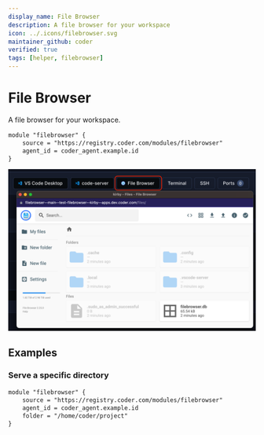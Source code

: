 ```yaml
---
display_name: File Browser
description: A file browser for your workspace
icon: ../.icons/filebrowser.svg
maintainer_github: coder
verified: true
tags: [helper, filebrowser]
---
```


# File Browser

A file browser for your workspace.

```hcl
module "filebrowser" {
    source = "https://registry.coder.com/modules/filebrowser"
    agent_id = coder_agent.example.id
}
```


![Filebrowsing Example](../.images/filebrowser.png)

## Examples

### Serve a specific directory

```hcl
module "filebrowser" {
    source = "https://registry.coder.com/modules/filebrowser"
    agent_id = coder_agent.example.id
    folder = "/home/coder/project"
}
```
